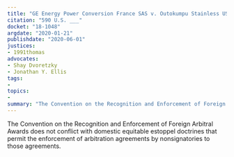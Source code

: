```yaml
---
title: "GE Energy Power Conversion France SAS v. Outokumpu Stainless USA, LLC"
citation: "590 U.S. ___"
docket: "18-1048"
argdate: "2020-01-21"
publishdate: "2020-06-01"
justices:
- 1991thomas
advocates:
- Shay Dvoretzky
- Jonathan Y. Ellis
tags:
- 
topics:
- 
summary: "The Convention on the Recognition and Enforcement of Foreign Arbitral Awards does not conflict with domestic equitable estoppel doctrines that permit the enforcement of arbitration agreements by nonsignatories to those agreements."
---
```

The Convention on the Recognition and Enforcement of Foreign Arbitral Awards does not conflict with domestic equitable estoppel doctrines that permit the enforcement of arbitration agreements by nonsignatories to those agreements.
